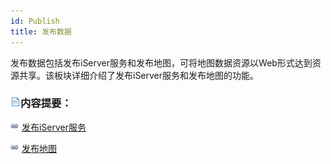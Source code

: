 ```yaml
---
id: Publish
title: 发布数据
---
```

发布数据包括发布iServer服务和发布地图，可将地图数据资源以Web形式达到资源共享。该板块详细介绍了发布iServer服务和发布地图的功能。

### ![](../img/read.gif)内容提要：

![](../img/smalltitle.png) [发布iServer服务](PublishiserverProcessl)

![](../img/smalltitle.png) [发布地图](PublishMapl)



